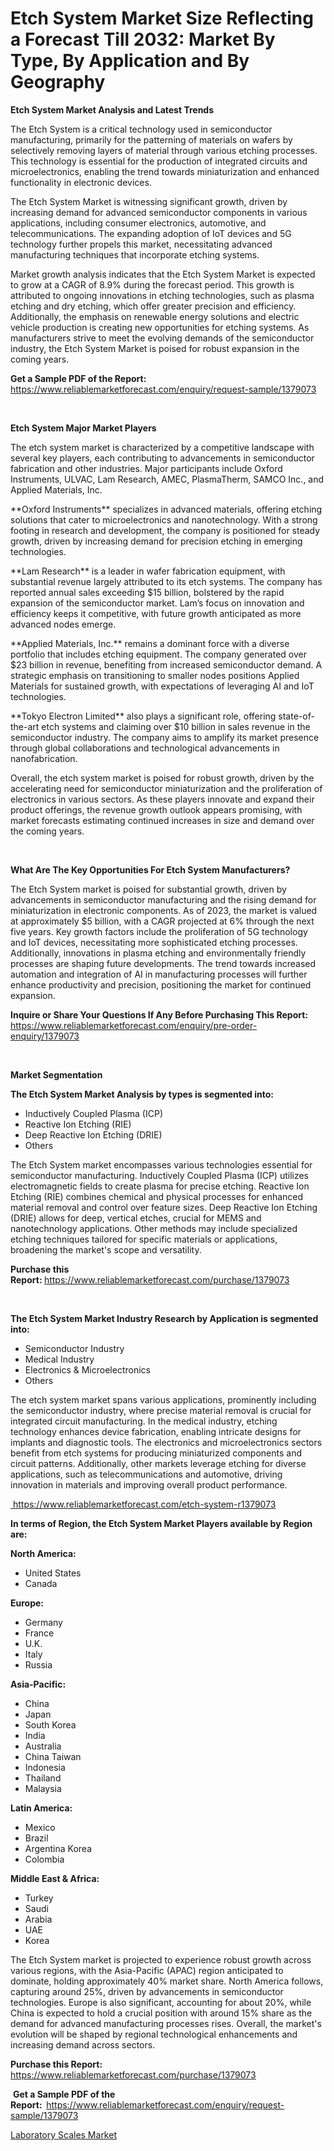 <p><h1>Etch System Market Size Reflecting a Forecast Till 2032: Market By Type, By Application and By Geography</h1></p><p><strong>Etch System Market Analysis and Latest Trends</strong></p>
<p><p>The Etch System is a critical technology used in semiconductor manufacturing, primarily for the patterning of materials on wafers by selectively removing layers of material through various etching processes. This technology is essential for the production of integrated circuits and microelectronics, enabling the trend towards miniaturization and enhanced functionality in electronic devices.</p><p>The Etch System Market is witnessing significant growth, driven by increasing demand for advanced semiconductor components in various applications, including consumer electronics, automotive, and telecommunications. The expanding adoption of IoT devices and 5G technology further propels this market, necessitating advanced manufacturing techniques that incorporate etching systems.</p><p>Market growth analysis indicates that the Etch System Market is expected to grow at a CAGR of 8.9% during the forecast period. This growth is attributed to ongoing innovations in etching technologies, such as plasma etching and dry etching, which offer greater precision and efficiency. Additionally, the emphasis on renewable energy solutions and electric vehicle production is creating new opportunities for etching systems. As manufacturers strive to meet the evolving demands of the semiconductor industry, the Etch System Market is poised for robust expansion in the coming years.</p></p>
<p><strong>Get a Sample PDF of the Report:&nbsp;</strong> <a href="https://www.reliablemarketforecast.com/enquiry/request-sample/1379073?utm_campaign=1110&utm_medium=2&utm_source=Github&utm_content=ia&utm_term=16022025&utm_id=etch-system">https://www.reliablemarketforecast.com/enquiry/request-sample/1379073</a></p>
<p>&nbsp;</p>
<p><strong>Etch System Major Market Players</strong></p>
<p><p>The etch system market is characterized by a competitive landscape with several key players, each contributing to advancements in semiconductor fabrication and other industries. Major participants include Oxford Instruments, ULVAC, Lam Research, AMEC, PlasmaTherm, SAMCO Inc., and Applied Materials, Inc. </p><p>**Oxford Instruments** specializes in advanced materials, offering etching solutions that cater to microelectronics and nanotechnology. With a strong footing in research and development, the company is positioned for steady growth, driven by increasing demand for precision etching in emerging technologies.</p><p>**Lam Research** is a leader in wafer fabrication equipment, with substantial revenue largely attributed to its etch systems. The company has reported annual sales exceeding $15 billion, bolstered by the rapid expansion of the semiconductor market. Lam’s focus on innovation and efficiency keeps it competitive, with future growth anticipated as more advanced nodes emerge.</p><p>**Applied Materials, Inc.** remains a dominant force with a diverse portfolio that includes etching equipment. The company generated over $23 billion in revenue, benefiting from increased semiconductor demand. A strategic emphasis on transitioning to smaller nodes positions Applied Materials for sustained growth, with expectations of leveraging AI and IoT technologies.</p><p>**Tokyo Electron Limited** also plays a significant role, offering state-of-the-art etch systems and claiming over $10 billion in sales revenue in the semiconductor industry. The company aims to amplify its market presence through global collaborations and technological advancements in nanofabrication.</p><p>Overall, the etch system market is poised for robust growth, driven by the accelerating need for semiconductor miniaturization and the proliferation of electronics in various sectors. As these players innovate and expand their product offerings, the revenue growth outlook appears promising, with market forecasts estimating continued increases in size and demand over the coming years.</p></p>
<p>&nbsp;</p>
<p><strong>What Are The Key Opportunities For Etch System Manufacturers?</strong></p>
<p><p>The Etch System market is poised for substantial growth, driven by advancements in semiconductor manufacturing and the rising demand for miniaturization in electronic components. As of 2023, the market is valued at approximately $5 billion, with a CAGR projected at 6% through the next five years. Key growth factors include the proliferation of 5G technology and IoT devices, necessitating more sophisticated etching processes. Additionally, innovations in plasma etching and environmentally friendly processes are shaping future developments. The trend towards increased automation and integration of AI in manufacturing processes will further enhance productivity and precision, positioning the market for continued expansion.</p></p>
<p><strong>Inquire or Share Your Questions If Any Before Purchasing This Report:</strong> <a href="https://www.reliablemarketforecast.com/enquiry/pre-order-enquiry/1379073?utm_campaign=1110&utm_medium=2&utm_source=Github&utm_content=ia&utm_term=16022025&utm_id=etch-system">https://www.reliablemarketforecast.com/enquiry/pre-order-enquiry/1379073</a></p>
<p>&nbsp;</p>
<p><strong>Market Segmentation</strong></p>
<p><strong>The Etch System Market Analysis by types is segmented into:</strong></p>
<p><ul><li>Inductively Coupled Plasma (ICP)</li><li>Reactive Ion Etching (RIE)</li><li>Deep Reactive Ion Etching (DRIE)</li><li>Others</li></ul></p>
<p><p>The Etch System market encompasses various technologies essential for semiconductor manufacturing. Inductively Coupled Plasma (ICP) utilizes electromagnetic fields to create plasma for precise etching. Reactive Ion Etching (RIE) combines chemical and physical processes for enhanced material removal and control over feature sizes. Deep Reactive Ion Etching (DRIE) allows for deep, vertical etches, crucial for MEMS and nanotechnology applications. Other methods may include specialized etching techniques tailored for specific materials or applications, broadening the market's scope and versatility.</p></p>
<p><strong>Purchase this Report:&nbsp;</strong><a href="https://www.reliablemarketforecast.com/purchase/1379073?utm_campaign=1110&utm_medium=2&utm_source=Github&utm_content=ia&utm_term=16022025&utm_id=etch-system">https://www.reliablemarketforecast.com/purchase/1379073</a></p>
<p>&nbsp;</p>
<p><strong>The Etch System Market Industry Research by Application is segmented into:</strong></p>
<p><ul><li>Semiconductor Industry</li><li>Medical Industry</li><li>Electronics & Microelectronics</li><li>Others</li></ul></p>
<p><p>The etch system market spans various applications, prominently including the semiconductor industry, where precise material removal is crucial for integrated circuit manufacturing. In the medical industry, etching technology enhances device fabrication, enabling intricate designs for implants and diagnostic tools. The electronics and microelectronics sectors benefit from etch systems for producing miniaturized components and circuit patterns. Additionally, other markets leverage etching for diverse applications, such as telecommunications and automotive, driving innovation in materials and improving overall product performance.</p></p>
<p><a href="https://www.reliablemarketforecast.com/etch-system-r1379073?utm_campaign=1110&utm_medium=2&utm_source=Github&utm_content=ia&utm_term=16022025&utm_id=etch-system">&nbsp;https://www.reliablemarketforecast.com/etch-system-r1379073</a></p>
<p><strong>In terms of Region, the Etch System Market Players available by Region are:</strong></p>
<p>
    <p> <strong> North America: </strong>
        <ul>
            <li>United States</li>
            <li>Canada</li>
        </ul>
        </p> 
    <p> <strong> Europe: </strong>
        <ul>
            <li>Germany</li>
            <li>France</li>
            <li>U.K.</li>
            <li>Italy</li>
            <li>Russia</li>
        </ul>
        </p> 
    <p> <strong> Asia-Pacific: </strong>
        <ul>
            <li>China</li>
            <li>Japan</li>
            <li>South Korea</li>
            <li>India</li>
            <li>Australia</li>
            <li>China Taiwan</li>
            <li>Indonesia</li>
            <li>Thailand</li>
            <li>Malaysia</li>
        </ul>
        </p> 
    <p> <strong> Latin America: </strong>
        <ul>
            <li>Mexico</li>
            <li>Brazil</li>
            <li>Argentina Korea</li>
            <li>Colombia</li>
        </ul>
        </p> 
    <p> <strong> Middle East & Africa: </strong>
        <ul>
            <li>Turkey</li>
            <li>Saudi</li>
            <li>Arabia</li>
            <li>UAE</li>
            <li>Korea</li>
        </ul>
    </p>
    </p>
<p><p>The Etch System market is projected to experience robust growth across various regions, with the Asia-Pacific (APAC) region anticipated to dominate, holding approximately 40% market share. North America follows, capturing around 25%, driven by advancements in semiconductor technologies. Europe is also significant, accounting for about 20%, while China is expected to hold a crucial position with around 15% share as the demand for advanced manufacturing processes rises. Overall, the market's evolution will be shaped by regional technological enhancements and increasing demand across sectors.</p></p>
<p><strong>Purchase this Report: </strong><a href="https://www.reliablemarketforecast.com/purchase/1379073?utm_campaign=1110&utm_medium=2&utm_source=Github&utm_content=ia&utm_term=16022025&utm_id=etch-system">https://www.reliablemarketforecast.com/purchase/1379073</a></p>
<p>&nbsp;<strong>Get a Sample PDF of the Report:&nbsp;&nbsp;</strong><a href="https://www.reliablemarketforecast.com/enquiry/request-sample/1379073?utm_campaign=1110&utm_medium=2&utm_source=Github&utm_content=ia&utm_term=16022025&utm_id=etch-system">https://www.reliablemarketforecast.com/enquiry/request-sample/1379073</a></p>
<p><strong></strong></p>
<p><p><a href="https://github.com/WillieWoodard/Market-Research-Report-List-7/blob/main/laboratory-scales-market.md?utm_campaign=1110&utm_medium=2&utm_source=Github&utm_content=ia&utm_term=16022025&utm_id=etch-system">Laboratory Scales Market</a></p></p>